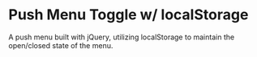 # Push Menu Toggle w/ localStorage
A push menu built with jQuery, utilizing localStorage to maintain the open/closed state of the menu.
